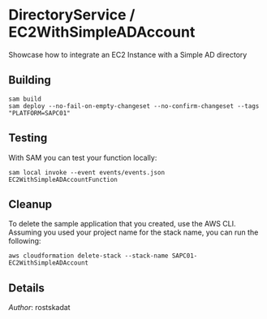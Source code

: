 # DirectoryService / EC2WithSimpleADAccount

Showcase how to integrate an EC2 Instance with a Simple AD directory

## Building

```shell
sam build 
sam deploy --no-fail-on-empty-changeset --no-confirm-changeset --tags "PLATFORM=SAPC01" 
``` 

## Testing

With SAM you can test your function locally:

```shell
sam local invoke --event events/events.json EC2WithSimpleADAccountFunction
```

## Cleanup

To delete the sample application that you created, use the AWS CLI. Assuming you used your project name for the stack name, you can run the following:

```shell
aws cloudformation delete-stack --stack-name SAPC01-EC2WithSimpleADAccount
```

## Details

*Author*: rostskadat
